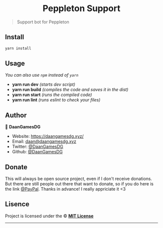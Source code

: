<h1 align="center">Peppleton Support</h1>

> Support bot for Peppleton

## Install

```sh
yarn install
```

## Usage

_You can also use `npm` instead of `yarn`_

- **yarn run dev** _(starts dev script)_
- **yarn run build** _(compiles the code and saves it in the dist)_
- **yarn run start** _(runs the compiled code)_
- **yarn run lint** _(runs eslint to check your files)_

## Author

👤 **DaanGamesDG**

- Website: https://daangamesdg.xyz/
- Email: <daan@daangamesdg.xyz>
- Twitter: [@DaanGamesDG](https://twitter.com/DaanGamesDG)
- Github: [@DaanGamesDG](https://github.com/DaanGamesDG)

## Donate

This will always be open source project, even if I don't receive donations. But there are still people out there that want to donate, so if you do here is the link [@PayPal](https://paypal.me/daangamesdg). Thanks in advance! I really appriciate it <3

## Lisence

Project is licensed under the © [**MIT License**](/LICENSE)

---
